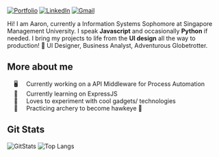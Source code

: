 [![Portfolio](https://user-images.githubusercontent.com/104067522/209439718-25b17835-5ed2-440e-a954-1d2db3c31ea1.png)](https://aaronkwah.dev)
[![LinkedIn](https://img.shields.io/badge/linkedin-%230077B5.svg?style=for-the-badge&logo=linkedin&logoColor=white)](https://linkedin.com/aaronkwah) [![Gmail](https://img.shields.io/badge/Gmail-D14836?style=for-the-badge&logo=gmail&logoColor=white)](mailto:aaronkwah@gmail.com)

Hi! I am Aaron, currently a Information Systems Sophomore at Singapore Management University. I speak __Javascript__ and occasionally __Python__ if needed. I bring my projects to life from the __UI design__ all the way to production! 🤖 UI Designer, Business Analyst, Adventurous Globetrotter.

## More about me 
&nbsp;&nbsp;&nbsp;&nbsp;🖥️ &nbsp;&nbsp;&nbsp;&nbsp;Currently working on a API Middleware for Process Automation <br>
&nbsp;&nbsp;&nbsp;&nbsp;🌱 &nbsp;&nbsp;&nbsp;&nbsp;Currently learning on ExpressJS <br>
&nbsp;&nbsp;&nbsp;&nbsp;🍎 &nbsp;&nbsp;&nbsp;&nbsp;Loves to experiment with cool gadgets/ technologies <br>
&nbsp;&nbsp;&nbsp;&nbsp;🏹 &nbsp;&nbsp;&nbsp;&nbsp;Practicing archery to become hawkeye 🎯 <br>

## Git Stats
![GitStats](https://github-readme-stats.vercel.app/api?username=a2ron-k&show_icons=true&locale=en)
![Top Langs](https://github-readme-stats.vercel.app/api/top-langs/?username=a2ron-k&langs_count=6&layout=compact)
